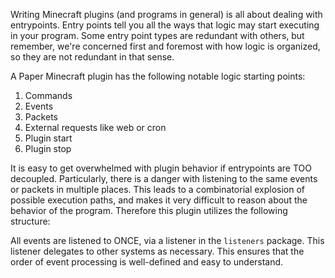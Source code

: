 Writing Minecraft plugins (and programs in general) is all about dealing with entrypoints.
Entry points tell you all the ways that logic may start executing in your program.
Some entry point types are redundant with others, but remember, we're concerned first
and foremost with how logic is organized, so they are not redundant in that sense.

A Paper Minecraft plugin has the following notable logic starting points:
1. Commands
2. Events
3. Packets
4. External requests like web or cron
5. Plugin start
6. Plugin stop

It is easy to get overwhelmed with plugin behavior if entrypoints are TOO decoupled. Particularly, there
is a danger with listening to the same events or packets in multiple places. This leads to
a combinatorial explosion of possible execution paths, and makes it very difficult to
reason about the behavior of the program. Therefore this plugin utilizes the following structure:

All events are listened to ONCE, via a listener in the `listeners` package. This listener
delegates to other systems as necessary. This ensures that the order of event processing
is well-defined and easy to understand.
